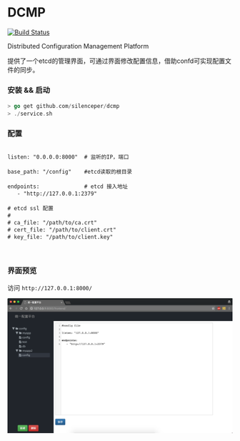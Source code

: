 # DCMP 
[![Build Status](https://travis-ci.org/silenceper/dcmp.svg?branch=master)](https://travis-ci.org/silenceper/dcmp)


Distributed Configuration Management Platform

提供了一个etcd的管理界面，可通过界面修改配置信息，借助confd可实现配置文件的同步。 

###  安装 && 启动

```go
> go get github.com/silenceper/dcmp
> ./service.sh

```

### 配置

```

listen: "0.0.0.0:8000"  # 监听的IP，端口

base_path: "/config"    #etcd读取的根目录

endpoints:              # etcd 接入地址
   - "http://127.0.0.1:2379"

# etcd ssl 配置
#
# ca_file: "/path/to/ca.crt"
# cert_file: "/path/to/client.crt"
# key_file: "/path/to/client.key"



```

### 界面预览
访问 `http://127.0.0.1:8000/`


![snapshot](./docs/image.png)
